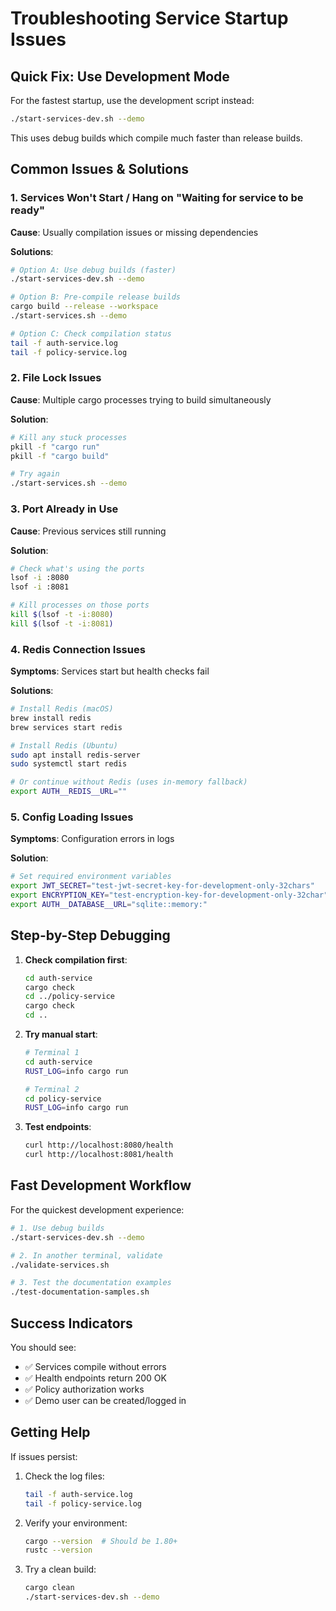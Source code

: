 # Troubleshooting Service Startup Issues

## Quick Fix: Use Development Mode

For the fastest startup, use the development script instead:

```bash
./start-services-dev.sh --demo
```

This uses debug builds which compile much faster than release builds.

## Common Issues & Solutions

### 1. Services Won't Start / Hang on "Waiting for service to be ready"

**Cause**: Usually compilation issues or missing dependencies

**Solutions**:

```bash
# Option A: Use debug builds (faster)
./start-services-dev.sh --demo

# Option B: Pre-compile release builds
cargo build --release --workspace
./start-services.sh --demo

# Option C: Check compilation status
tail -f auth-service.log
tail -f policy-service.log
```

### 2. File Lock Issues

**Cause**: Multiple cargo processes trying to build simultaneously

**Solution**:
```bash
# Kill any stuck processes
pkill -f "cargo run"
pkill -f "cargo build" 

# Try again
./start-services.sh --demo
```

### 3. Port Already in Use

**Cause**: Previous services still running

**Solution**:
```bash
# Check what's using the ports
lsof -i :8080
lsof -i :8081

# Kill processes on those ports
kill $(lsof -t -i:8080)
kill $(lsof -t -i:8081)
```

### 4. Redis Connection Issues

**Symptoms**: Services start but health checks fail

**Solutions**:
```bash
# Install Redis (macOS)
brew install redis
brew services start redis

# Install Redis (Ubuntu)
sudo apt install redis-server
sudo systemctl start redis

# Or continue without Redis (uses in-memory fallback)
export AUTH__REDIS__URL=""
```

### 5. Config Loading Issues

**Symptoms**: Configuration errors in logs

**Solution**:
```bash
# Set required environment variables
export JWT_SECRET="test-jwt-secret-key-for-development-only-32chars"
export ENCRYPTION_KEY="test-encryption-key-for-development-only-32char"
export AUTH__DATABASE__URL="sqlite::memory:"
```

## Step-by-Step Debugging

1. **Check compilation first**:
   ```bash
   cd auth-service
   cargo check
   cd ../policy-service  
   cargo check
   cd ..
   ```

2. **Try manual start**:
   ```bash
   # Terminal 1
   cd auth-service
   RUST_LOG=info cargo run
   
   # Terminal 2  
   cd policy-service
   RUST_LOG=info cargo run
   ```

3. **Test endpoints**:
   ```bash
   curl http://localhost:8080/health
   curl http://localhost:8081/health
   ```

## Fast Development Workflow

For the quickest development experience:

```bash
# 1. Use debug builds
./start-services-dev.sh --demo

# 2. In another terminal, validate 
./validate-services.sh

# 3. Test the documentation examples
./test-documentation-samples.sh
```

## Success Indicators

You should see:
- ✅ Services compile without errors
- ✅ Health endpoints return 200 OK
- ✅ Policy authorization works
- ✅ Demo user can be created/logged in

## Getting Help

If issues persist:

1. Check the log files:
   ```bash
   tail -f auth-service.log
   tail -f policy-service.log
   ```

2. Verify your environment:
   ```bash
   cargo --version  # Should be 1.80+
   rustc --version
   ```

3. Try a clean build:
   ```bash
   cargo clean
   ./start-services-dev.sh --demo
   ```
